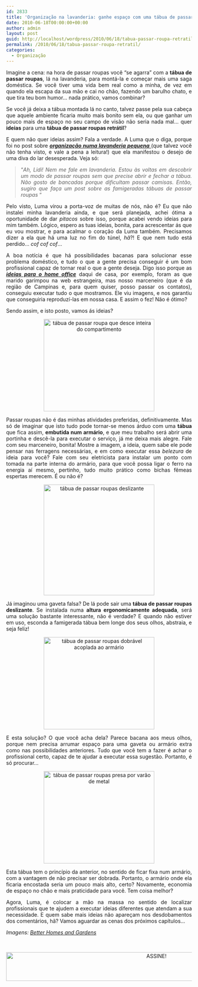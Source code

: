```yaml
---
id: 2833
title: 'Organização na lavanderia: ganhe espaço com uma tábua de passar roupa retrátil.'
date: 2010-06-18T00:00:00+00:00
author: admin
layout: post
guid: http://localhost/wordpress/2010/06/18/tabua-passar-roupa-retratil/
permalink: /2010/06/18/tabua-passar-roupa-retratil/
categories:
  - Organização
---
```

<p style="text-align: justify;">
  Imagine a cena: na hora de passar roupas você “se agarra” com a <strong>tábua de passar roupas</strong>, lá na lavanderia, para montá-la e começar mais uma saga doméstica. Se você tiver uma vida bem real como a minha, de vez em quando ela escapa da sua mão e cai no chão, fazendo um barulho chato, e que tira teu bom humor… nada prático, vamos combinar?
</p>

<p style="text-align: justify;">
  Se você já deixa a tábua montada lá no canto, talvez passe pela sua cabeça que aquele ambiente ficaria muito mais bonito sem ela, ou que ganhar um pouco mais de espaço no seu campo de visão não seria nada mal… quer <strong>ideias</strong> para uma <strong>tábua de passar roupas retrátil</strong>?
</p>

<!--more-->

<p style="text-align: justify;">
  E quem não quer ideias assim? Fala a verdade. A Luma que o diga, porque foi no post sobre <a href="http://www.trololodemulher.com.br/2010/04/14/organizacao-lavanderia-maquina/" target="_blank"><strong><em>organização numa lavanderia pequena</em></strong> </a>(que talvez você não tenha visto, e vale a pena a leitura!) que ela manifestou o desejo de uma diva do lar desesperada. Veja só:
</p>

> <p style="text-align: justify;">
>   “<em>Ah, Lidi! Nem me fale em lavanderia. Estou às voltas em descobrir um modo de passar roupas sem que precise abrir e fechar a tábua. Não gosto de bancadas porque dificultam passar camisas. Então, sugiro que faça um post sobre as famigeradas tábuas de passar roupas</em> “
> </p>

<p style="text-align: justify;">
  Pelo visto, Luma virou a porta-voz de muitas de nós, não é? Eu que não instalei minha lavanderia ainda, e que será planejada, achei ótima a oportunidade de dar <em>pitacos</em> sobre isso, porque acabei vendo ideias para mim também. Lógico, espero as tuas ideias, bonita, para acrescentar ás que eu vou mostrar, e para acalmar o coração da Luma também. Precisamos dizer a ela que há uma luz no fim do túnel, <em>hã</em>?! E que nem tudo está perdido… <em>cof cof cof</em>…
</p>

<p style="text-align: justify;">
  A boa notícia é que há possibilidades bacanas para solucionar esse problema doméstico, e tudo o que a gente precisa conseguir é um bom profissional capaz de tornar real o que a gente deseja. Digo isso porque as <strong><em><a href="http://www.trololodemulher.com.br/2010/01/25/projeto-escritorio-home-office/" target="_blank">ideias para o home office</a></em></strong> daqui de casa, por exemplo, foram as que marido garimpou na web estrangeira, mas nosso marceneiro (que é da região de Campinas e, para quem quiser, posso passar os contatos), conseguiu executar tudo o que mostramos. Ele viu imagens, e nos garantiu que conseguiria reproduzí-las em nossa casa. E assim o fez! Não é ótimo?
</p>

Sendo assim, e isto posto, vamos ás ideias?

<p align="center">
  <a href="http://www.trololodemulher.com.br/blog/wp-content/uploads/2010/06/tabua-de-passar-roupa-que-desce-inteira-do-compartimento.jpg"><img class="alignnone size-full wp-image-4765" src="http://www.trololodemulher.com.br/blog/wp-content/uploads/2010/06/tabua-de-passar-roupa-que-desce-inteira-do-compartimento.jpg" alt="tábua de passar roupa que desce inteira do compartimento" width="300" height="250" /></a>
</p>

<p style="text-align: justify;">
  Passar roupas não é das minhas atividades preferidas, definitivamente. Mas só de imaginar que isto tudo pode tornar-se menos árduo com uma <strong>tábua</strong> que fica assim, <strong>embutida num armário</strong>, e que meu trabalho será abrir uma portinha e descê-la para executar o serviço, já me deixa mais alegre. Fale com seu marceneiro, bonita! Mostre a imagem, a ideia, quem sabe ele pode pensar nas ferragens necessárias, e em como executar essa <em>belezura</em> de ideia para você? Fale com seu eletricista para instalar um ponto com tomada na parte interna do armário, para que você possa ligar o ferro na energia aí mesmo, pertinho, tudo muito prático como bichas fêmeas espertas merecem. É ou não é?
</p>

<p align="center">
  <a href="http://www.trololodemulher.com.br/blog/wp-content/uploads/2010/06/tabua-de-passar-roupas-deslizante.jpg"><img class="alignnone size-full wp-image-4766" src="http://www.trololodemulher.com.br/blog/wp-content/uploads/2010/06/tabua-de-passar-roupas-deslizante.jpg" alt="tábua de passar roupas deslizante" width="300" height="300" /></a>
</p>

<p style="text-align: justify;">
  Já imaginou uma gaveta falsa? De lá pode sair uma <strong>tábua de passar roupas deslizante</strong>. Se instalada numa <strong>altura ergonomicamente adequada</strong>, será uma solução bastante interessante, não é verdade? E quando não estiver em uso, esconda a famigerada tábua bem longe dos seus olhos, abstraia, e seja feliz!
</p>

<p align="center">
  <a href="http://www.trololodemulher.com.br/blog/wp-content/uploads/2010/06/tabua-de-passar-roupas-dobravel-acoplada-ao-armario.jpg"><img class="alignnone size-full wp-image-4767" src="http://www.trololodemulher.com.br/blog/wp-content/uploads/2010/06/tabua-de-passar-roupas-dobravel-acoplada-ao-armario.jpg" alt="tábua de passar roupas dobrável acoplada ao armário" width="300" height="250" /></a>
</p>

<p style="text-align: justify;">
  E esta solução? O que você acha dela? Parece bacana aos meus olhos, porque nem precisa arrumar espaço para uma gaveta ou armário extra como nas possibilidades anteriores. Tudo que você tem a fazer é achar o profissional certo, capaz de te ajudar a executar essa sugestão. Portanto, é só procurar…
</p>

<p align="center">
  <a href="http://www.trololodemulher.com.br/blog/wp-content/uploads/2010/06/tabua-de-passar-roupas-presa-por-varao-de-metal.jpg"><img class="alignnone size-full wp-image-4768" src="http://www.trololodemulher.com.br/blog/wp-content/uploads/2010/06/tabua-de-passar-roupas-presa-por-varao-de-metal.jpg" alt="tábua de passar roupas presa por varão de metal" width="300" height="250" /></a>
</p>

<p style="text-align: justify;">
  Esta tábua tem o princípio da anterior, no sentido de ficar fixa num armário, com a vantagem de não precisar ser dobrada. Portanto, o armário onde ela ficaria encostada seria um pouco mais alto, certo? Novamente, economia de espaço no chão e mais praticidade para você. Tem coisa melhor?
</p>

<p style="text-align: justify;">
  Agora, Luma, é colocar a mão na massa no sentido de localizar profissionais que te ajudem a executar ideias diferentes que atendam a sua necessidade. E quem sabe mais ideias não apareçam nos desdobamentos dos comentários, hã? Vamos aguardar as cenas dos próximos capítulos…
</p>

_Imagens:_ <a href="http://www.bhg.com/" target="_blank"><em>Better Homes and Gardens</em></a>

&nbsp;

<p align="center">
  <a href="http://feedburner.google.com/fb/a/mailverify?uri=blogbichafemea&loc=pt_BR" target="_blank"><img class="alignnone size-full wp-image-10439" src="http://www.trololodemulher.com.br/blog/wp-content/uploads/2014/09/ASSINE.png" alt="ASSINE!" width="800" height="78" /></a>
</p>

<p align="center">
  <p align="justify">